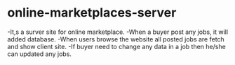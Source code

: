 # online-marketplaces-server

-It,s a surver site for online marketplace.
-When a buyer post any jobs, it will added database.
-When users browse the website all posted jobs are fetch and show client site.
-If buyer need to change any data in a job then he/she can updated any jobs.
